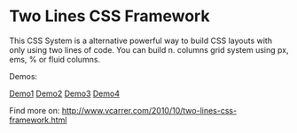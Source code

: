 # Two Lines CSS Framework

This CSS System is a alternative powerful way to build CSS layouts with only using two lines of code.
You can build n. columns grid system using px, ems, % or fluid columns.

Demos:

[Demo1](demo.htm)
[Demo2](demo1.htm)
[Demo3](demo2.htm)
[Demo4](demo3.htm)

Find more on: http://www.vcarrer.com/2010/10/two-lines-css-framework.html
